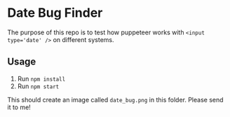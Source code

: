 # Date Bug Finder

The purpose of this repo is to test how puppeteer works with `<input type='date' />` on different systems.

## Usage

1. Run `npm install`
2. Run `npm start`

This should create an image called `date_bug.png` in this folder. Please send it to me!